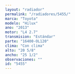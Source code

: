 ```yaml
---
layout: "radiador"
permalink: "/radiadores/5455/"
marca: "Toyota"
modelo: "Hilux"
ano: "2013"
motor: "L4 2.7"
transmision: "Estándar"
parte: "16400-OL120"
clima: "Con clima"
alto: "20 5/8"
ancho: "25 1/2"
observaciones: ""
id: "5455"
---
```


